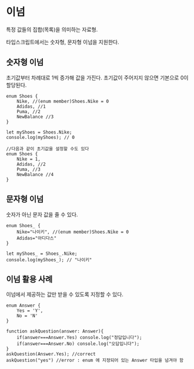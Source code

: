 # 이넘
특정 값들의 집합(목록)을 의미하는 자료형.

타입스크립트에서는 숫자형, 문자형 이넘을 지원한다.

## 숫자형 이넘

초기값부터 차례대로 1씩 증가해 값을 가진다.
초기값이 주어지지 않으면 기본으로 0이 할당된다.

```
enum Shoes {
    Nike, //(enum member)Shoes.Nike = 0
    Adidas, //1
    Puma, //2
    NewBalance //3
}

let myShoes = Shoes.Nike;
console.log(myShoes); // 0

//다음과 같이 초기값을 설정할 수도 있다
enum Shoes {
    Nike = 1, 
    Adidas, //2
    Puma, //3
    NewBalance //4
}
```

## 문자형 이넘

숫자가 아닌 문자 값을 줄 수 있다.

```
enum Shoes_ {
    Nike="나이키", //(enum member)Shoes.Nike = 0
    Adidas="아디다스"
}

let myShoes_ = Shoes_.Nike;
console.log(myShoes_); // "나이키"

```

## 이넘 활용 사례

이넘에서 제공하는 값만 받을 수 있도록 지정할 수 있다.

```
enum Answer {
    Yes = 'Y',
    No = 'N'
}

function askQuestion(answer: Answer){
    if(answer===Answer.Yes) console.log("정답입니다");
    if(answer===Answer.No) console.log("오답입니다");
}
askQuestion(Answer.Yes); //correct
askQuestion("yes") //error : enum 에 지정되어 있는 Answer 타입을 넘겨야 함
```